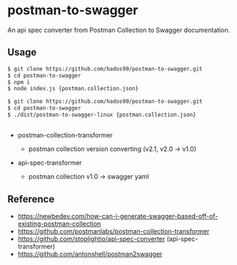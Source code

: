 # postman-to-swagger

An api spec converter from Postman Collection to Swagger documentation.

## Usage

```sh
$ git clone https://github.com/hados99/postman-to-swagger.git
$ cd postman-to-swagger
$ npm i
$ node index.js {postman.collection.json}
```

```sh
$ git clone https://github.com/hados99/postman-to-swagger.git
$ cd postman-to-swagger
$ ./dist/postman-to-swagger-linux {postman.collection.json}
```

##
- postman-collection-transformer
  - postman collection version converting (v2.1, v2.0 -> v1.0)

- api-spec-transformer
  - postman collection v1.0 -> swagger yaml

## Reference

- https://newbedev.com/how-can-i-generate-swagger-based-off-of-existing-postman-collection
- https://github.com/postmanlabs/postman-collection-transformer
- https://github.com/stoplightio/api-spec-converter (api-spec-transformer)
- https://github.com/antonshell/postman2swagger